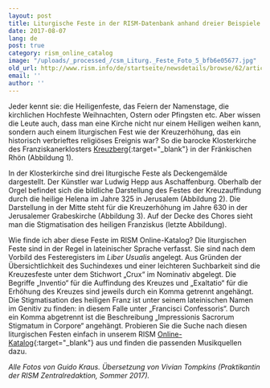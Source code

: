 ```yaml
---
layout: post
title: Liturgische Feste in der RISM-Datenbank anhand dreier Beispiele
date: 2017-08-07
lang: de
post: true
category: rism_online_catalog
image: "/uploads/_processed_/csm_Liturg._Feste_Foto_5_bfb6e05677.jpg"
old_url: http://www.rism.info/de/startseite/newsdetails/browse/62/article/64/liturgical-festivals-in-the-rism-database-with-three-examples.html
email: ''
author: ''
---
```



Jeder kennt sie: die Heiligenfeste, das Feiern der Namenstage, die kirchlichen Hochfeste Weihnachten, Ostern oder Pfingsten etc. Aber wissen die Leute auch, dass man eine Kirche nicht nur einem Heiligen weihen kann, sondern auch einem liturgischen Fest wie der Kreuzerhöhung, das ein historisch verbrieftes religiöses Ereignis war? So die barocke Klosterkirche des Franziskanerklosters [Kreuzberg](http://www.kreuzbergbier.de/){:target="_blank"} in der Fränkischen Rhön (Abbildung 1).

In der Klosterkirche sind drei liturgische Feste als Deckengemälde dargestellt. Der Künstler war Ludwig Hepp aus Aschaffenburg. Oberhalb der Orgel befindet sich die bildliche Darstellung des Festes der Kreuzauffindung durch die heilige Helena im Jahre 325 in Jerusalem (Abbildung 2). Die Darstellung in der Mitte steht für die Kreuzerhöhung im Jahre 630 in der Jerusalemer Grabeskirche (Abbildung 3). Auf der Decke des Chores sieht man die Stigmatisation des heiligen Franziskus (letzte Abbildung).



Wie finde ich aber diese Feste im RISM Online-Katalog? Die liturgischen Feste sind in der Regel in lateinischer Sprache verfasst. Sie sind nach dem Vorbild des Festeregisters im _Liber Usualis_ angelegt. Aus Gründen der Übersichtlichkeit des Suchindexes und einer leichteren Suchbarkeit sind die Kreuzesfeste unter dem Stichwort „Crux“ im Nominativ abgelegt. Die Begriffe „Inventio“ für die Auffindung des Kreuzes und „Exaltatio“ für die Erhöhung des Kreuzes sind jeweils durch ein Komma getrennt angehängt. Die Stigmatisation des heiligen Franz ist unter seinem lateinischen Namen im Genitiv zu finden: in diesem Falle unter „Francisci Confessoris“. Durch ein Komma abgetrennt ist die Beschreibung „Impressionis Sacrorum Stigmatum in Corpore“ angehängt. Probieren Sie die Suche nach diesen liturgischen Festen einfach in unserem RISM [Online-Katalog](https://opac.rism.info/metaopac/start.do?View=rism&SearchType=2){:target="_blank"} aus und finden die passenden Musikquellen dazu.

_Alle Fotos von Guido Kraus. Übersetzung von Vivian Tompkins (Praktikantin der RISM Zentralredaktion, Sommer 2017)._

<script type="text/javascript">var switchTo5x=true;</script><script type="text/javascript" src="http://w.sharethis.com/button/buttons.js"></script><script type="text/javascript">stLight.options({publisher: "9b601438-1ce1-49d8-bfd7-9cff5df54c17", doNotHash: false, doNotCopy: false, hashAddressBar: false});</script>